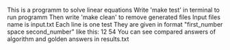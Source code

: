 This is a programm to solve linear equations
Write 'make test' in terminal to run programm
Then write 'make clean' to remove generated files
Input files name is input.txt 
Each line is one test 
They are given in format "first_number space second_number"
like this:
12 54
You can see compared answers of algorithm and golden answers
in results.txt